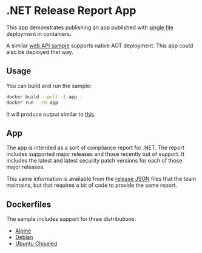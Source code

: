 # .NET Release Report App

This app demonstrates publishing an app published with [single file](https://learn.microsoft.com/dotnet/core/deploying/single-file/) deployment in containers.

A similar [web API sample](../releasesapi/README.md) supports native AOT deployment. This app could also be deployed that way.

## Usage

You can build and run the sample:

```bash
docker build --pull -t app .
docker run --rm app
```

It will produce output similar to [this](https://gist.github.com/richlander/4701a33592abd021f767644974c0ced6).

## App

The app is intended as a sort of compliance report for .NET. The report includes supported major releases and those recently out of support. It includes the latest and latest security patch versions for each of those major releases.

This same information is available from the [release JSON](https://github.com/dotnet/core/blob/main/release-notes/releases-index.json) files that the team maintains, but that requires a bit of code to provide the same report.

## Dockerfiles

The sample includes support for three distributions:

- [Alpine](Dockerfile.alpine)
- [Debian](Dockerfile)
- [Ubuntu Chiseled](Dockerfile.chiseled)
